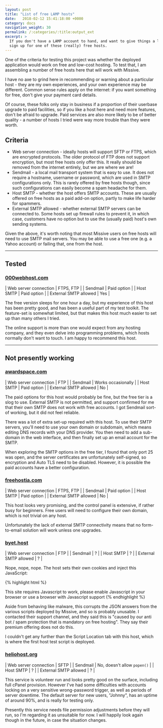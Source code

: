 ```yaml
---
layout: post
title: "List of free LAMP hosts"
date:   2018-02-12 15:41:18:00 +0000
category: docs
navigation_weight: 30
permalink: /:categories/:title:output_ext
excerpt: >
  If you don't have a LAMP account to hand, and want to give things a low-risk try,
  sign up for one of these (really) free hosts.
---
```


One of the criteria for testing this project was whether the deployed application would
work on free and low-cost hosting. To test that, I am assembling a number of free hosts
here that will work with Missive.

I have no axe to grind here in recommending or warning about a particular host - they
are my own experiences, and your own experience may be different. Common sense rules
apply on the internet: if you want something for free, don't give your payment card
details.

Of course, these folks only stay in business if a proportion of their userbase upgrade
to paid facilities, so if you like a host here and need more features, don't be afraid
to upgrade. Paid services are also more likely to be of better quality - a number of
hosts I tried were way more trouble than they were worth.

## Criteria

* Web server connection - ideally hosts will support SFTP or FTPS, which are encrypted
protocols. The older protocol of FTP does not support encryption, but most free hosts
only offer this. It really should be removed from the internet entirely, but we are
where we are!
* Sendmail - a local mail transport system that is easy to use. It does not require
a hostname, username or password, which are used in SMTP configurations only. This is
rarely offered by free hosts though, since such configurations can easily become a
spam headache for them.
* Host SMTP - whether the host offers SMTP accounts. These are usually offered on
free hosts as a paid add-on option, partly to make life harder for spammers.
* External SMTP allowed - whether external SMTP servers can be connected to. Some
hosts set up firewall rules to prevent it, in which case, customers have no option
but to use the (usually paid) host's own sending systems.

Given the above, it's worth noting that most Missive users on free hosts will need to
use SMTP mail servers. You may be able to use a free one (e.g. a Yahoo account) or
failing that, one from the host.

---

## Tested

### [000webhost.com](https://www.000webhost.com/)

| Web server connection | FTPS, FTP |
| Sendmail | Paid option |
| Host SMTP | Paid option |
| External SMTP allowed | Yes |

The free version sleeps for one hour a day, but my experience of this host has been
pretty good, and has been a useful part of my test toolkit. The feature-set is somewhat
limited, but that makes this host much easier to set up than many others I tried.

The online support is more than one would expect from any hosting company, and they
even delve into programming problems, which hosts normally don't want to touch. I
am happy to recommend this host.

---

## Not presently working

### [awardspace.com](https://www.awardspace.com/)

| Web server connection | FTP |
| Sendmail | Works occasionally |
| Host SMTP | Paid option |
| External SMTP allowed | No |

The paid options for this host would probably be fine, but the free tier is a slog to
use. External SMTP is not permitted, and support confirmed for me that their own SMTP
does not work with free accounts. I got Sendmail sort-of working, but it did not feel
reliable.

There was a lot of extra set-up required with this host. To use their SMTP servers,
you'll need to use your own domain or subdomain, which means editing DNS records with
your DNS provider. You then need to add a sub-domain in the web interface, and then
finally set up an email account for the SMTP.

When exploring the SMTP options in the free tier, I found that only port 25 was
open, and the server certificates are unfortunately self-signed, so encryption and
Auto TLS need to be disabled. However, it is possible the paid accounts have
a better configuration.

### [freehostia.com](https://www.freehostia.com/)

| Web server connection | FTPS, FTP |
| Sendmail | Paid option |
| Host SMTP | Paid option |
| External SMTP allowed | No |

This host looks very promising, and the control panel is extensive, if rather busy for
beginners. Free users will need to configure their own domain, which is not trivial
on any host.

Unfortunately the lack of external SMTP connectivity means that no form-to-email
solution will work unless one upgrades.

### [byet.host](http://byet.host/)

| Web server connection | FTP |
| Sendmail | ? |
| Host SMTP | ? |
| External SMTP allowed | ? |

Nope, nope, nope. The host sets their own cookies and inject this JavaScript:

{% highlight html %}
<html><body><script type="text/javascript" src="/aes.js" ></script><script>function
toNumbers(d){var e=[];d.replace(/(..)/g,function(d){e.push(parseInt(d,16))});return e}
function toHex(){for(var d=[],d=1==arguments.length&&arguments[0].constructor==Array?
arguments[0]:arguments,e="",f=0;f<d.length;f++)e+=(16>d[f]?"0":"")+d[f].toString(16);
return e.toLowerCase()}var a=toNumbers("f655ba9d09a112d4968c63579db590b4"),b=
toNumbers("98344c2eee86c3994890592585b49f80"),c=toNumbers(
"a9c4a3be9b84420c1cf732936c18da0d");document.cookie="__test="+toHex(
slowAES.decrypt(c,2,a,b))+"; expires=Thu, 31-Dec-37 23:55:55 GMT; path=/";
location.href="http://missive-demo.byethost5.com/host_check.php?i=1";</script>
<noscript>This site requires Javascript to work, please enable Javascript
in your browser or use a browser with Javascript support</noscript></body>
</html>
{% endhighlight %}

Aside from behaving like malware, this corrupts the JSON answers from the various
scripts deployed by Missive, and so is probably unusable. I contacted their support
channel, and they said this is "caused by our anti bot / spam protection that is
mandatory on free hosting". They say their premium offering does not do this.

I couldn't get any further than the Script Location tab with this host, which is
where the first host test script is deployed.

### [heliohost.org](https://www.heliohost.org/)

| Web server connection | SFTP |
| Sendmail | No, doesn't allow `popen()` |
| Host SMTP | ? |
| External SMTP allowed | ? |

This service is volunteer run and looks pretty good on the surface, including full
cPanel provision. However I've had some difficulties with accounts locking on a
very sensitive wrong-password trigger, as well as periods of server downtime. The
default server for new users, "Johnny", has an uptime of around 90%, and is really
for testing only.

Presently this service needs file permission adjustments before they will run,
so I'm regarding it as unsuitable for now. I will happily look again though in
the future, in case the situation changes.
